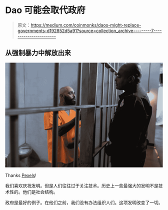 # Dao 可能会取代政府

> 原文：<https://medium.com/coinmonks/daos-might-replace-governments-d192852d5a91?source=collection_archive---------7----------------------->

## 从强制暴力中解放出来

![](img/4304311be684049278247e572c6a014e.png)

Thanks [Pexels](https://www.pexels.com/photo/a-prisoner-talking-to-a-police-6069241/)!

我们喜欢庆祝发明。但是人们往往过于关注技术。历史上一些最强大的发明不是技术性的。他们是社会结构。

政府是最好的例子。在他们之前，我们没有办法组织人们。这项发明改变了一切。